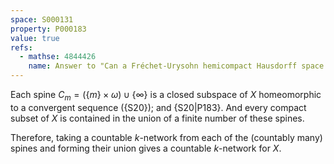 ```yaml
---
space: S000131
property: P000183
value: true
refs:
  - mathse: 4844426
    name: Answer to "Can a Fréchet-Urysohn hemicompact Hausdorff space fail to be locally compact?"
---
```


Each spine $C_m=(\{m\}\times\omega)\cup\{\infty\}$ is a closed subspace of $X$ homeomorphic to a convergent sequence ({S20});
and {S20|P183}.
And every compact subset of $X$ is contained in the union of a finite number of these spines.

Therefore, taking a countable $k$-network from each of the (countably many) spines and forming their union gives a countable $k$-network for $X.$
